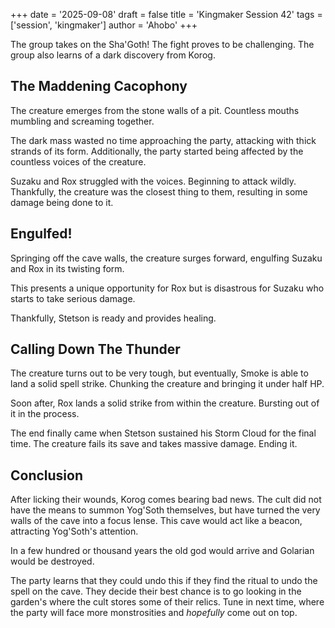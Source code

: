 +++
date = '2025-09-08'
draft = false
title = 'Kingmaker Session 42'
tags = ['session', 'kingmaker']
author = 'Ahobo'
+++

The group takes on the Sha'Goth! The fight proves to be challenging. The group
also learns of a dark discovery from Korog.

## The Maddening Cacophony  

The creature emerges from the stone walls of a pit. Countless mouths mumbling and
screaming together.

The dark mass wasted no time approaching the party, attacking with thick strands of its
form. Additionally, the party started being affected by the countless voices of the creature.

Suzaku and Rox struggled with the voices. Beginning to attack wildly. Thankfully, the
creature was the closest thing to them, resulting in some damage being done to it.

## Engulfed!

Springing off the cave walls, the creature surges forward, engulfing Suzaku and Rox in
its twisting form.

This presents a unique opportunity for Rox but is disastrous for Suzaku who starts
to take serious damage.

Thankfully, Stetson is ready and provides healing.

## Calling Down The Thunder

The creature turns out to be very tough, but eventually, Smoke is able to land a solid
spell strike. Chunking the creature and bringing it under half HP. 

Soon after, Rox lands a solid strike from within the creature. Bursting out of it in the
process.

The end finally came when Stetson sustained his Storm Cloud for the final time. The creature
fails its save and takes massive damage. Ending it.

## Conclusion

After licking their wounds, Korog comes bearing bad news. The cult did not have the means
to summon Yog'Soth themselves, but have turned the very walls of the cave into a focus lense.
This cave would act like a beacon, attracting Yog'Soth's attention.

In a few hundred or thousand years the old god would arrive and Golarian would be destroyed.

The party learns that they could undo this if they find the ritual to undo the spell on the cave.
They decide their best chance is to go looking in the garden's where the cult stores some of their
relics. Tune in next time, where the party will face more monstrosities and *hopefully* come out
on top.